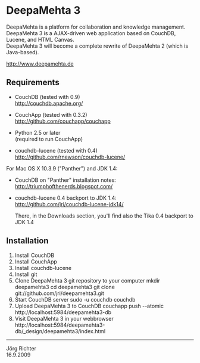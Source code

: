 
DeepaMehta 3
============

DeepaMehta is a platform for collaboration and knowledge management.  
DeepaMehta 3 is a AJAX-driven web application based on CouchDB, Lucene, and HTML Canvas.  
DeepaMehta 3 will become a complete rewrite of DeepaMehta 2 (which is Java-based).

<http://www.deepamehta.de>


Requirements
------------

* CouchDB (tested with 0.9)  
  <http://couchdb.apache.org/>

* CouchApp (tested with 0.3.2)  
  <http://github.com/couchapp/couchapp>

* Python 2.5 or later  
  (required to run CouchApp)

* couchdb-lucene (tested with 0.4)  
  <http://github.com/rnewson/couchdb-lucene/>

For Mac OS X 10.3.9 ("Panther") and JDK 1.4:

* CouchDB on "Panther" installation notes:  
  <http://triumphofthenerds.blogspot.com/>

* couchdb-lucene 0.4 backport to JDK 1.4:  
  <http://github.com/jri/couchdb-lucene-jdk14/>

  There, in the Downloads section, you'll find also the Tika 0.4 backport to JDK 1.4


Installation
------------

1.  Install CouchDB
2.  Install CouchApp
3.  Install couchdb-lucene
4.  Install git
5.  Clone DeepaMehta 3 git repository to your computer
        mkdir deepamehta3
        cd deepamehta3
        git clone git://github.com/jri/deepamehta3.git
6.  Start CouchDB server
        sudo -u couchdb couchdb
7.  Upload DeepaMehta 3 to CouchDB
        couchapp push --atomic http://localhost:5984/deepamehta3-db
8.  Visit DeepaMehta 3 in your webbrowser
        http://localhost:5984/deepamehta3-db/_design/deepamehta3/index.html


------------
Jörg Richter  
16.9.2009
